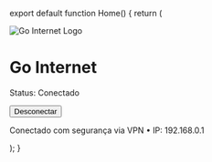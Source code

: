 export default function Home() {
  return (
    <main className="flex min-h-screen flex-col items-center justify-center bg-white text-gray-900 p-4">
      <div className="w-full max-w-md text-center space-y-6 border-2 border-blue-500 rounded-2xl p-6 shadow-xl">
        <img
          src="/logo.png"
          alt="Go Internet Logo"
          className="mx-auto w-24 h-24 rounded-full shadow-md"
        />
        <h1 className="text-3xl font-bold text-blue-600">Go Internet</h1>
        <p className="text-lg text-gray-700">
          Status: <span className="text-green-500 font-semibold">Conectado</span>
        </p>
        <button className="bg-blue-600 hover:bg-blue-700 text-white font-bold py-2 px-6 rounded-full transition">
          Desconectar
        </button>
        <p className="text-sm text-gray-500">
          Conectado com segurança via VPN • IP: 192.168.0.1
        </p>
      </div>
    </main>
  );
}
